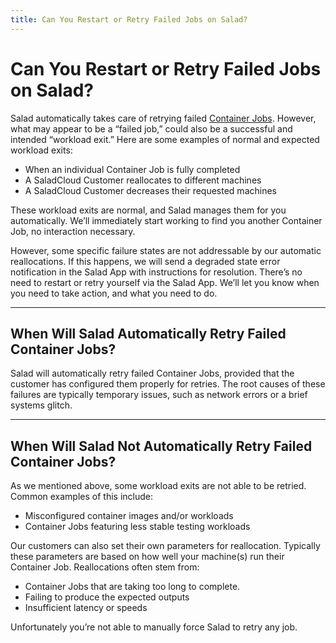```yaml
---
title: Can You Restart or Retry Failed Jobs on Salad?
---
```


# Can You Restart or Retry Failed Jobs on Salad?

Salad automatically takes care of retrying failed
[Container Jobs](https://community.salad.com/new-feature-container-environments-now-available/). However, what may
appear to be a “failed job,” could also be a successful and intended “workload exit.” Here are some examples of normal
and expected workload exits:

- When an individual Container Job is fully completed
- A SaladCloud Customer reallocates to different machines
- A SaladCloud Customer decreases their requested machines

These workload exits are normal, and Salad manages them for you automatically. We’ll immediately start working to find
you another Container Job, no interaction necessary.

However, some specific failure states are not addressable by our automatic reallocations. If this happens, we will send
a degraded state error notification in the Salad App with instructions for resolution. There’s no need to restart or
retry yourself via the Salad App. We’ll let you know when you need to take action, and what you need to do.

---

## When Will Salad Automatically Retry Failed Container Jobs?

Salad will automatically retry failed Container Jobs, provided that the customer has configured them properly for
retries. The root causes of these failures are typically temporary issues, such as network errors or a brief systems
glitch. 

---

## When Will Salad Not Automatically Retry Failed Container Jobs?

As we mentioned above, some workload exits are not able to be retried. Common examples of this include:

- Misconfigured container images and/or workloads
- Container Jobs featuring less stable testing workloads

Our customers can also set their own parameters for reallocation. Typically these parameters are based on how well your
machine(s) run their Container Job. Reallocations often stem from:

- Container Jobs that are taking too long to complete.
- Failing to produce the expected outputs
- Insufficient latency or speeds

Unfortunately you’re not able to manually force Salad to retry any job.
